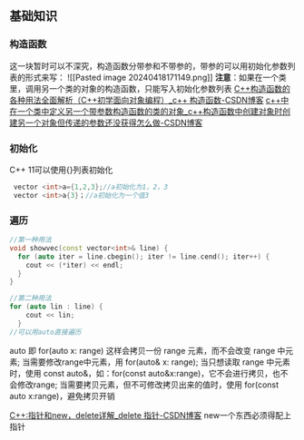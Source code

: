 ## 基础知识
### 构造函数
这一块暂时可以不深究，构造函数分带参和不带参的，带参的可以用初始化参数列表的形式来写：
![[Pasted image 20240418171149.png]]
**注意**：如果在一个类里，调用另一个类的对象的构造函数，只能写入初始化参数列表
[C++构造函数的各种用法全面解析（C++初学面向对象编程）_c++ 构造函数-CSDN博客](https://blog.csdn.net/Viewinfinitely/article/details/115017678)
[c++中在一个类中定义另一个带参数构造函数的类的对象_c++构造函数中创建对象时创建另一个对象但传递的参数还没获得怎么做-CSDN博客](https://blog.csdn.net/weixin_41038905/article/details/81043553)

### 初始化
C++ 11可以使用{}列表初始化
``` C++
 vector <int>a={1,2,3};//a初始化为1，2，3
 vector <int>a{3}；//a初始化为一个值3

```

### 遍历
```C++
//第一种用法
void showvec(const vector<int>& line) {
  for (auto iter = line.cbegin(); iter != line.cend(); iter++) {
    cout << (*iter) << endl;
  }
}

//第二种用法
for (auto lin : line) {
    cout << lin;
  }
//可以用auto直接遍历
```
auto 即 for(auto x: range) 这样会拷贝一份 range 元素，而不会改变 range 中元素;
当需要修改range中元素，用 for(auto& x: range);
当只想读取 range 中元素时，使用 const auto&，如：for(const auto&x:range)，它不会进行拷贝，也不会修改range;
当需要拷贝元素，但不可修改拷贝出来的值时，使用 for(const auto x:range)，避免拷贝开销

[C++:指针和new，delete详解_delete 指针-CSDN博客](https://blog.csdn.net/qq_45853229/article/details/116499668)
new一个东西必须得配上指针


